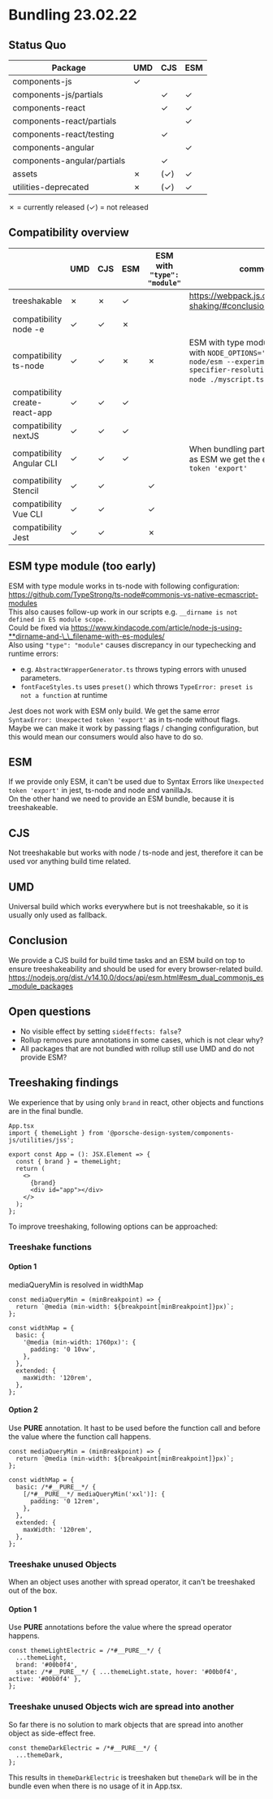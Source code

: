 # Bundling 23.02.22

## Status Quo

| Package                     | UMD | CJS | ESM |
| --------------------------- | --- | --- | --- |
| components-js               | ✓   |     |     |
| components-js/partials      |     | ✓   | ✓   |
| components-react            |     | ✓   | ✓   |
| components-react/partials   |     |     | ✓   |
| components-react/testing    |     | ✓   |     |
| components-angular          |     |     | ✓   |
| components-angular/partials |     | ✓   |     |
| assets                      | ✗   | (✓) | ✓   |
| utilities-deprecated        | ✗   | (✓) | ✓   |

✗ = currently released
(✓) = not released

## Compatibility overview

|                                | UMD | CJS | ESM | ESM with `"type": "module"` | comment |
| ------------------------------ | --- | --- | --- | --------------------------- | ------- |
| treeshakable                   | ✗   | ✗   | ✓   |                             | https://webpack.js.org/guides/tree-shaking/#conclusion
| compatibility node -e          | ✓   | ✓   | ✗   |                             |
| compatibility ts-node          | ✓   | ✓   | ✗   | ✗                           | ESM with type module works only with `NODE_OPTIONS='--loader ts-node/esm --experimental-specifier-resolution=node' ts-node ./myscript.ts`.
| compatibility create-react-app | ✓   | ✓   | ✓   |                             |
| compatibility nextJS           | ✓   | ✓   | ✓   |                             |
| compatibility Angular CLI      | ✓   | ✓   | ✓   |                             | When bundling partial entry point as ESM we get the error `Unexpected token 'export'`
| compatibility Stencil          | ✓   | ✓   |     | ✓                           |
| compatibility Vue CLI          | ✓   | ✓   |     | ✓                           |
| compatibility Jest             | ✓   | ✓   |     | ✗                           |

## ESM type module (too early)

ESM with type module works in ts-node with following configuration: https://github.com/TypeStrong/ts-node#commonjs-vs-native-ecmascript-modules  
This also causes follow-up work in our scripts e.g. `__dirname is not defined in ES module scope.`  
Could be fixed via https://www.kindacode.com/article/node-js-using-**dirname-and-\_\_filename-with-es-modules/  
Also using `"type": "module"` causes discrepancy in our typechecking and runtime errors:

- e.g. `AbstractWrapperGenerator.ts` throws typing errors with unused parameters.
- `fontFaceStyles.ts` uses `preset()` which throws `TypeError: preset is not a function` at runtime

Jest does not work with ESM only build. We get the same error `SyntaxError: Unexpected token 'export'` as in ts-node without flags.  
Maybe we can make it work by passing flags / changing configuration, but this would mean our consumers would also have to do so.

## ESM

If we provide only ESM, it can't be used due to Syntax Errors like `Unexpected token 'export'` in jest, ts-node and node and vanillaJs.  
On the other hand we need to provide an ESM bundle, because it is treeshakeable.

## CJS

Not treeshakable but works with node / ts-node and jest, therefore it can be used vor anything build time related.

## UMD

Universal build which works everywhere but is not treeshakable, so it is usually only used as fallback.

## Conclusion

We provide a CJS build for build time tasks and an ESM build on top to ensure treeshakeability and should be used for every browser-related build.  
https://nodejs.org/dist./v14.10.0/docs/api/esm.html#esm_dual_commonjs_es_module_packages

## Open questions

- No visible effect by setting `sideEffects: false`?
- Rollup removes pure annotations in some cases, which is not clear why?
- All packages that are not bundled with rollup still use UMD and do not provide ESM?

## Treeshaking findings

We experience that by using only `brand` in react, other objects and functions are in the final bundle.

```
App.tsx
import { themeLight } from '@porsche-design-system/components-js/utilities/jss';

export const App = (): JSX.Element => {
  const { brand } = themeLight;
  return (
    <>
      {brand}
      <div id="app"></div>
    </>
  );
};
```

To improve treeshaking, following options can be approached:

### Treeshake functions

#### Option 1
mediaQueryMin is resolved in widthMap

```
const mediaQueryMin = (minBreakpoint) => {
  return `@media (min-width: ${breakpoint[minBreakpoint]}px)`;
};

const widthMap = {
  basic: {
    '@media (min-width: 1760px)': {
      padding: '0 10vw',
    },
  },
  extended: {
    maxWidth: '120rem',
  },
};
```

#### Option 2
Use __PURE__ annotation. It hast to be used before the function call and before the value where the function call happens.

```
const mediaQueryMin = (minBreakpoint) => {
  return `@media (min-width: ${breakpoint[minBreakpoint]}px)`;
};

const widthMap = {
  basic: /*#__PURE__*/ {
    [/*#__PURE__*/ mediaQueryMin('xxl')]: {
      padding: '0 12rem',
    },
  },
  extended: {
    maxWidth: '120rem',
  },
};
```

### Treeshake unused Objects
When an object uses another with spread operator, it can't be treeshaked out of the box.

#### Option 1
Use __PURE__ annotations before the value where the spread operator happens.

```
const themeLightElectric = /*#__PURE__*/ {
  ...themeLight,
  brand: '#00b0f4',
  state: /*#__PURE__*/ { ...themeLight.state, hover: '#00b0f4', active: '#00b0f4' },
};
```

### Treeshake unused Objects wich are spread into another
So far there is no solution to mark objects that are spread into another object as side-effect free.

```
const themeDarkElectric = /*#__PURE__*/ {
  ...themeDark,
};
```

This results in `themeDarkElectric` is treeshaken but `themeDark` will be in the bundle even when there is no usage of it in App.tsx.



